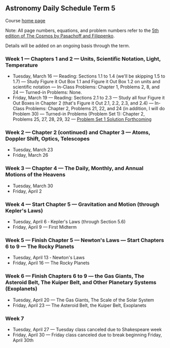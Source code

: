 ## Astronomy Daily Schedule Term 5

Course [home page](./)

Note: All page numbers, equations, and problem numbers refer to the [5th edition of The Cosmos by Pasachoff and Filippenko](https://www.amazon.com/Cosmos-Astronomy-New-Millennium/dp/1108431380).

Details will be added on an ongoing basis through the term.

### Week 1 &mdash; Chapters 1 and 2 &mdash; Units, Scientific Notation, Light, Temperature

* Tuesday, March 16 &mdash; Reading: Sections 1.1 to 1.4 (we'll be skipping 1.5 to 1.7) &mdash; Study Figure it Out Box 1.1 and Figure it Out Box 1.2 on units and scientific notation &mdash; In-Class Problems: Chapter 1, Problems 2, 8, and 24 &mdash; Turned-in Problems: None.
* Friday, March 19 &mdash; Reading: Sections 2.1 to 2.3 &mdash; Study all four Figure it Out Boxes in Chapter 2 (that's Figure it Out 2.1, 2.2, 2.3, and 2.4) &mdash; In-Class Problems: Chapter 2, Problems 21, 22, and 24 (in addition, I will do Problem 30) &mdash; Turned-in Problems (Problem Set 1): Chapter 2, Problems 25, 27, 28, 29, 32 &mdash; [Problem Set 1 Solution Forthcoming](./problem_sets/Astronomy-PS01.pdf)

### Week 2 &mdash; Chapter 2 (continued) and Chapter 3 &mdash; Atoms, Doppler Shift, Optics, Telescopes

* Tuesday, March 23
* Friday, March 26

### Week 3 &mdash; Chapter 4 &mdash; The Daily, Monthly, and Annual Motions of the Heavens

* Tuesday, March 30
* Friday, April 2

### Week 4 &mdash; Start Chapter 5 &mdash; Gravitation and Motion (through Kepler's Laws)

* Tuesday, April 6 &dash; Kepler's Laws (through Section 5.6)
* Friday, April 9 &mdash; First Midterm

### Week 5 &mdash; Finish Chapter 5 &mdash; Newton's Laws &mdash; Start Chapters 6 to 9 &mdash; The Rocky Planets

* Tuesday, April 13 &dash; Newton's Laws
* Friday, April 16 &mdash; The Rocky Planets

### Week 6 &mdash; Finish Chapters 6 to 9 &mdash; the Gas Giants, The Asteroid Belt, The Kuiper Belt, and Other Planetary Systems (Exoplanets)

* Tuesday, April 20 &mdash; The Gas Giants, The Scale of the Solar System
* Friday, April 23 &mdash; The Asteroid Belt, the Kuiper Belt, Exoplanets

### Week 7 

* Tuesday, April 27 &mdash; Tuesday class canceled due to Shakespeare week
* Friday, April 30 &mdash; Friday class canceled due to break beginning Friday, April 30th
